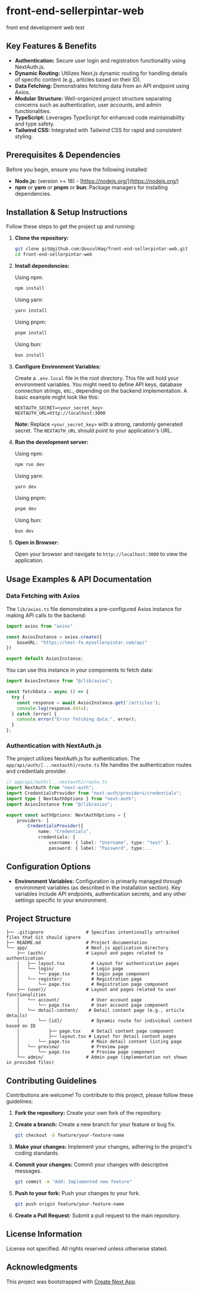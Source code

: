 # front-end-sellerpintar-web

front end development web test

## Key Features & Benefits

- **Authentication:** Secure user login and registration functionality using NextAuth.js.
- **Dynamic Routing:** Utilizes Next.js dynamic routing for handling details of specific content (e.g., articles based on their ID).
- **Data Fetching:** Demonstrates fetching data from an API endpoint using Axios.
- **Modular Structure:** Well-organized project structure separating concerns such as authentication, user accounts, and admin functionalities.
- **TypeScript:** Leverages TypeScript for enhanced code maintainability and type safety.
- **Tailwind CSS:** Integrated with Tailwind CSS for rapid and consistent styling.

## Prerequisites & Dependencies

Before you begin, ensure you have the following installed:

- **Node.js:** (version >= 18) - [https://nodejs.org/](https://nodejs.org/)
- **npm** or **yarn** or **pnpm** or **bun**: Package managers for installing dependencies.

## Installation & Setup Instructions

Follow these steps to get the project up and running:

1. **Clone the repository:**

   ```bash
   git clone git@github.com:QousulHaq/front-end-sellerpintar-web.git
   cd front-end-sellerpintar-web
   ```

2. **Install dependencies:**

   Using npm:

   ```bash
   npm install
   ```

   Using yarn:

   ```bash
   yarn install
   ```

   Using pnpm:

   ```bash
   pnpm install
   ```

   Using bun:

   ```bash
   bun install
   ```

3. **Configure Environment Variables:**

   Create a `.env.local` file in the root directory. This file will hold your environment variables.  You might need to define API keys, database connection strings, etc., depending on the backend implementation. A basic example might look like this:

   ```
   NEXTAUTH_SECRET=<your_secret_key>
   NEXTAUTH_URL=http://localhost:3000
   ```

   **Note:** Replace `<your_secret_key>` with a strong, randomly generated secret.  The `NEXTAUTH_URL` should point to your application's URL.

4. **Run the development server:**

   Using npm:

   ```bash
   npm run dev
   ```

   Using yarn:

   ```bash
   yarn dev
   ```

   Using pnpm:

   ```bash
   pnpm dev
   ```

   Using bun:

   ```bash
   bun dev
   ```

5. **Open in Browser:**

   Open your browser and navigate to `http://localhost:3000` to view the application.

## Usage Examples & API Documentation

### Data Fetching with Axios

The `lib/axios.ts` file demonstrates a pre-configured Axios instance for making API calls to the backend:

```typescript
import axios from "axios"

const AxiosInstance = axios.create({
    baseURL: "https://test-fe.mysellerpintar.com/api"
})

export default AxiosInstance;
```

You can use this instance in your components to fetch data:

```typescript
import AxiosInstance from "@/lib/axios";

const fetchData = async () => {
  try {
    const response = await AxiosInstance.get('/articles');
    console.log(response.data);
  } catch (error) {
    console.error("Error fetching data:", error);
  }
};
```

### Authentication with NextAuth.js

The project utilizes NextAuth.js for authentication. The `app/api/auth/[...nextauth]/route.ts` file handles the authentication routes and credentials provider.

```typescript
// app/api/auth/[...nextauth]/route.ts
import NextAuth from "next-auth";
import CredentialsProvider from "next-auth/providers/credentials";
import type { NextAuthOptions } from "next-auth";
import AxiosInstance from "@/lib/axios";

export const authOptions: NextAuthOptions = {
    providers: [
        CredentialsProvider({
            name: "Credentials",
            credentials: {
                username: { label: "Username", type: "text" },
                password: { label: "Password", type:...
```

## Configuration Options

- **Environment Variables:**  Configuration is primarily managed through environment variables (as described in the installation section).  Key variables include API endpoints, authentication secrets, and any other settings specific to your environment.

## Project Structure

```
├── .gitignore                # Specifies intentionally untracked files that Git should ignore
├── README.md                 # Project documentation
└── app/                      # Next.js application directory
    ├── (auth)/               # Layout and pages related to authentication
    │   ├── layout.tsx          # Layout for authentication pages
    │   └── login/              # Login page
    │       └── page.tsx        # Login page component
    │   └── register/           # Registration page
    │       └── page.tsx        # Registration page component
    ├── (user)/               # Layout and pages related to user functionalities
    │   └── account/            # User account page
    │       └── page.tsx        # User account page component
    │   └── detail-content/    # Detail content page (e.g., article details)
    │       └── [id]/           # Dynamic route for individual content based on ID
    │           ├── page.tsx    # Detail content page component
    │           ├── layout.tsx # Layout for detail content pages
    │       └── page.tsx        # Main detail content listing page
    │   └── preview/            # Preview page
    │       └── page.tsx        # Preview page component
    └── admin/                # Admin page (implementation not shown in provided files)
```

## Contributing Guidelines

Contributions are welcome! To contribute to this project, please follow these guidelines:

1.  **Fork the repository:** Create your own fork of the repository.
2.  **Create a branch:** Create a new branch for your feature or bug fix.

    ```bash
    git checkout -b feature/your-feature-name
    ```

3.  **Make your changes:** Implement your changes, adhering to the project's coding standards.
4.  **Commit your changes:** Commit your changes with descriptive messages.

    ```bash
    git commit -m "Add: Implemented new feature"
    ```

5.  **Push to your fork:** Push your changes to your fork.

    ```bash
    git push origin feature/your-feature-name
    ```

6.  **Create a Pull Request:** Submit a pull request to the main repository.

## License Information

License not specified. All rights reserved unless otherwise stated.

## Acknowledgments

This project was bootstrapped with [Create Next App](https://nextjs.org/docs/app/api-reference/cli/create-next-app).
